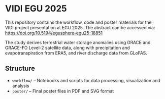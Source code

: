 # VIDI EGU 2025

This repository contains the workflow, code and poster materials for the VIDI project presentation at EGU 2025.
The abstract can be accessed via:
https://doi.org/10.5194/egusphere-egu25-18851

The study derives terrestrial water storage anomalies using GRACE and GRACE-FO Level-2 satellite data, along with precipitation and evapotranspiration from ERA5, and river discharge data from GLoFAS.

## Structure

- `workflow/` – Notebooks and scripts for data processing, visualization and analysis  
- `poster/` – Final poster files in PDF and SVG format